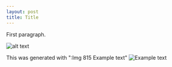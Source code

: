 ```yaml
---
layout: post
title: Title
---
```

First paragraph.

![alt text](/away/imgs/2011/##/##/P10#####.jpg)

This was generated with ":Img 815 Example text"
![Example text](/away/imgs/2011/07/03/P1000815.jpg)
